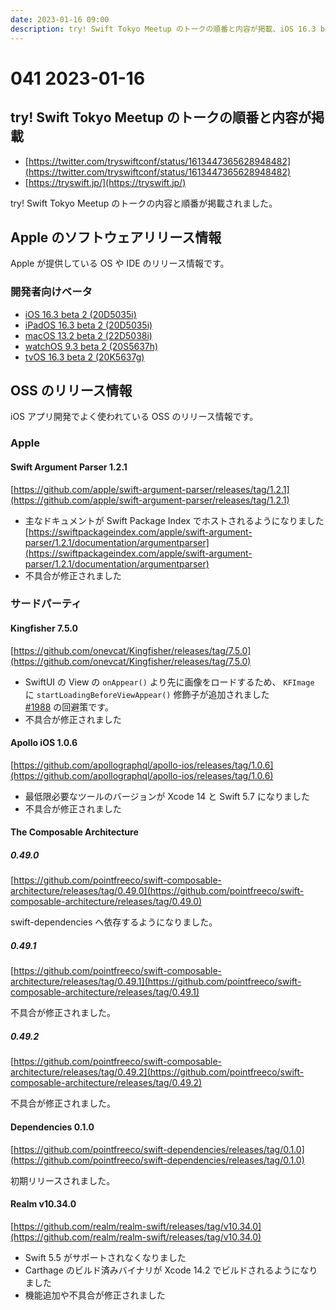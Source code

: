 ```yaml
---
date: 2023-01-16 09:00
description: try! Swift Tokyo Meetup のトークの順番と内容が掲載、iOS 16.3 beta 2 リリース、swift-dependencies 初期リリース、ほか
---
```

# 041 2023-01-16

## try! Swift Tokyo Meetup のトークの順番と内容が掲載

- [https://twitter.com/tryswiftconf/status/1613447365628948482](https://twitter.com/tryswiftconf/status/1613447365628948482)
- [https://tryswift.jp/](https://tryswift.jp/)

try! Swift Tokyo Meetup のトークの内容と順番が掲載されました。

## Apple のソフトウェアリリース情報

Apple が提供している OS や IDE のリリース情報です。

### 開発者向けベータ

- [iOS 16.3 beta 2 (20D5035i)](https://developer.apple.com/news/releases/?id=01102023e)
- [iPadOS 16.3 beta 2 (20D5035i)](https://developer.apple.com/news/releases/?id=01102023d)
- [macOS 13.2 beta 2 (22D5038i)](https://developer.apple.com/news/releases/?id=01102023c)
- [watchOS 9.3 beta 2 (20S5637h)](https://developer.apple.com/news/releases/?id=01102023b)
- [tvOS 16.3 beta 2 (20K5637g)](https://developer.apple.com/news/releases/?id=01102023a)

## OSS のリリース情報

iOS アプリ開発でよく使われている OSS のリリース情報です。

### Apple

#### Swift Argument Parser 1.2.1

[https://github.com/apple/swift-argument-parser/releases/tag/1.2.1](https://github.com/apple/swift-argument-parser/releases/tag/1.2.1)

- 主なドキュメントが Swift Package Index でホストされるようになりました  
[https://swiftpackageindex.com/apple/swift-argument-parser/1.2.1/documentation/argumentparser](https://swiftpackageindex.com/apple/swift-argument-parser/1.2.1/documentation/argumentparser)
- 不具合が修正されました

### サードパーティ

#### Kingfisher 7.5.0

[https://github.com/onevcat/Kingfisher/releases/tag/7.5.0](https://github.com/onevcat/Kingfisher/releases/tag/7.5.0)

- SwiftUI の View の `onAppear()` より先に画像をロードするため、 `KFImage` に `startLoadingBeforeViewAppear()` 修飾子が追加されました  
[#1988](https://github.com/onevcat/Kingfisher/issues/1988) の回避策です。
- 不具合が修正されました

#### Apollo iOS 1.0.6

[https://github.com/apollographql/apollo-ios/releases/tag/1.0.6](https://github.com/apollographql/apollo-ios/releases/tag/1.0.6)

- 最低限必要なツールのバージョンが Xcode 14 と Swift 5.7 になりました
- 不具合が修正されました

#### The Composable Architecture

##### 0.49.0

[https://github.com/pointfreeco/swift-composable-architecture/releases/tag/0.49.0](https://github.com/pointfreeco/swift-composable-architecture/releases/tag/0.49.0)

swift-dependencies へ依存するようになりました。

##### 0.49.1

[https://github.com/pointfreeco/swift-composable-architecture/releases/tag/0.49.1](https://github.com/pointfreeco/swift-composable-architecture/releases/tag/0.49.1)

不具合が修正されました。

##### 0.49.2

[https://github.com/pointfreeco/swift-composable-architecture/releases/tag/0.49.2](https://github.com/pointfreeco/swift-composable-architecture/releases/tag/0.49.2)

不具合が修正されました。

#### Dependencies 0.1.0

[https://github.com/pointfreeco/swift-dependencies/releases/tag/0.1.0](https://github.com/pointfreeco/swift-dependencies/releases/tag/0.1.0)

初期リリースされました。

#### Realm v10.34.0

[https://github.com/realm/realm-swift/releases/tag/v10.34.0](https://github.com/realm/realm-swift/releases/tag/v10.34.0)

- Swift 5.5 がサポートされなくなりました
- Carthage のビルド済みバイナリが Xcode 14.2 でビルドされるようになりました
- 機能追加や不具合が修正されました
